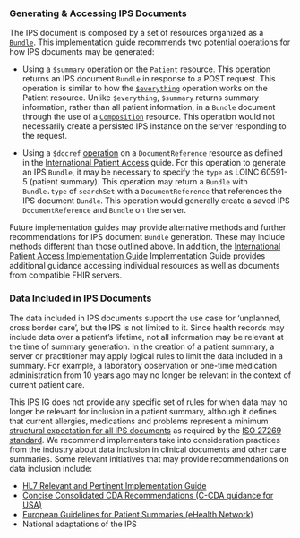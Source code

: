 ### Generating & Accessing IPS Documents

The IPS document is composed by a set of resources organized as a [`Bundle`](./StructureDefinition-Bundle-uv-ips.html). This implementation guide recommends two potential operations for how IPS documents may be generated:

-	Using a `$summary` [operation](./OperationDefinition-summary.html) on the `Patient` resource. This operation returns an IPS document `Bundle` in response to a POST request. This operation is similar to how the [`$everything`](http://hl7.org/fhir/OperationDefinition/Patient-everything) operation works on the Patient resource. Unlike `$everything`, `$summary` returns summary information, rather than all patient information, in a `Bundle` document through the use of a [`Composition`](./StructureDefinition-Composition-uv-ips.html) resource. This operation would not necessarily create a persisted IPS instance on the server responding to the request. 

-	Using a `$docref` [operation](http://hl7.org/fhir/uv/ipa/OperationDefinition-docref.html) on a `DocumentReference` resource as defined in the [International Patient Access](https://hl7.org/fhir/uv/ipa/) guide. For this operation to generate an IPS `Bundle`, it may be necessary to specify the `type` as LOINC 60591-5 (patient summary). This operation may return a `Bundle` with `Bundle.type` of `searchSet` with a `DocumentReference` that references the IPS document `Bundle`.  This operation would generally create a saved IPS `DocumentReference` and `Bundle` on the server. 

Future implementation guides may provide alternative methods and further recommendations for IPS document `Bundle` generation. These may include methods different than those outlined above. In addition, the  [International Patient Access Implementation Guide](https://hl7.org/fhir/uv/ipa/) Implementation Guide provides additional guidance accessing individual resources as well as documents from compatible FHIR servers. 

### Data Included in IPS Documents

The data included in IPS documents support the use case for ‘unplanned, cross border care’, but the IPS is not limited to it. Since health records may include data over a patient’s lifetime, not all information may be relevant at the time of summary generation. In the creation of a patient summary, a server or practitioner may apply logical rules to limit the data included in a summary. For example, a laboratory observation or one-time medication administration from 10 years ago may no longer be relevant in the context of current patient care. 

This IPS IG does not provide any specific set of rules for when data may no longer be relevant for inclusion in a patient summary, although it defines that current allergies, medications and problems represent a minimum [structural expectation for all IPS documents](./Structure-of-the-International-Patient-Summary.html) as required by the [ISO 27269 standard](https://www.iso.org/standard/84639.html). We recommend implementers take into consideration practices from the industry about data inclusion in clinical documents and other care summaries. Some relevant initiatives that may provide recommendations on data inclusion include:

-	[HL7 Relevant and Pertinent Implementation Guide](https://www.hl7.org/implement/standards/product_brief.cfm?product_id=453)
-	[Concise Consolidated CDA Recommendations (C-CDA guidance for USA)](http://www.commonwellalliance.org/wp-content/uploads/2018/07/Carequality_CommonWell_Improve_C-CDA_06-15-2018_V1.pdf) 
- [European Guidelines for Patient Summaries (eHealth Network)](https://ec.europa.eu/health/publications/guidelines-patient-summary_en) 
-	National adaptations of the IPS
